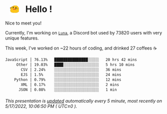 <h1>   <img src="./spoink.gif" style="vertical-align:middle;" width="30px">   Hello ! </h1>

Nice to meet you!

Currently, I'm working on <a href='https://github.com/Asgarrrr/Luna'>`Luna`</a>, a Discord bot used by 73820 users with very unique features.

This week, I've worked on ~22 hours of coding, and drinked 27 coffees ☕

```
JavaScript │ 76.13%   ███████████████░░░░░   20 hrs 42 mins
     Other │ 19.03%   ████░░░░░░░░░░░░░░░░   5 hrs 10 mins
       CSV │ 2.24%    ░░░░░░░░░░░░░░░░░░░░   36 mins
       EJS │ 1.5%     ░░░░░░░░░░░░░░░░░░░░   24 mins
    Python │ 0.79%    ░░░░░░░░░░░░░░░░░░░░   12 mins
       XML │ 0.17%    ░░░░░░░░░░░░░░░░░░░░   2 mins
      JSON │ 0.08%    ░░░░░░░░░░░░░░░░░░░░   1 min
```

###### This presentation is [updated](https://github.com/Asgarrrr) automatically every 5 minute, most recently on 5/17/2022, 10:06:50 PM ( UTC±0 ).